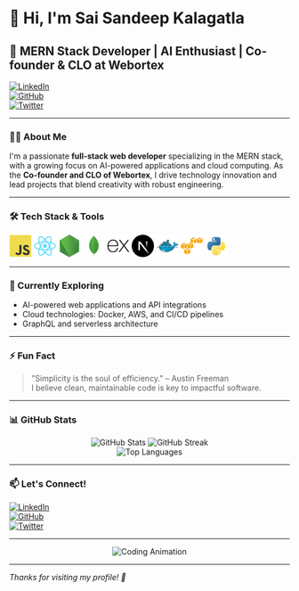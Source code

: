 # 👋 Hi, I'm **Sai Sandeep Kalagatla**

## 🚀 MERN Stack Developer | AI Enthusiast | Co-founder & CLO at Webortex

[![LinkedIn](https://img.shields.io/badge/LinkedIn-%230077B5.svg?logo=linkedin&logoColor=white&style=for-the-badge)](https://linkedin.com/in/YaswanthSaiSandeepKalagatla)  
[![GitHub](https://img.shields.io/badge/GitHub-%23121011.svg?style=for-the-badge&logo=github&logoColor=white)](https://github.com/Sandeep010-hub)  
[![Twitter](https://img.shields.io/badge/Twitter-%231DA1F2.svg?style=for-the-badge&logo=twitter&logoColor=white)](https://twitter.com/yourtwitter) <!-- Replace if you have -->

---

### 👨‍💻 About Me

I'm a passionate **full-stack web developer** specializing in the MERN stack, with a growing focus on AI-powered applications and cloud computing. As the **Co-founder and CLO of Webortex**, I drive technology innovation and lead projects that blend creativity with robust engineering.

---

### 🛠️ Tech Stack & Tools

<p>
  <img alt="JavaScript" src="https://raw.githubusercontent.com/devicons/devicon/master/icons/javascript/javascript-original.svg" width="40" height="40"/>
  <img alt="React" src="https://raw.githubusercontent.com/devicons/devicon/master/icons/react/react-original.svg" width="40" height="40"/>
  <img alt="Node.js" src="https://raw.githubusercontent.com/devicons/devicon/master/icons/nodejs/nodejs-original.svg" width="40" height="40"/>
  <img alt="MongoDB" src="https://raw.githubusercontent.com/devicons/devicon/master/icons/mongodb/mongodb-original.svg" width="40" height="40"/>
  <img alt="Express" src="https://raw.githubusercontent.com/devicons/devicon/master/icons/express/express-original.svg" width="40" height="40"/>
  <img alt="Next.js" src="https://raw.githubusercontent.com/devicons/devicon/master/icons/nextjs/nextjs-original.svg" width="40" height="40"/>
  <img alt="Docker" src="https://raw.githubusercontent.com/devicons/devicon/master/icons/docker/docker-original.svg" width="40" height="40"/>
  <img alt="AWS" src="https://raw.githubusercontent.com/devicons/devicon/master/icons/amazonwebservices/amazonwebservices-original.svg" width="40" height="40"/>
  <img alt="Python" src="https://raw.githubusercontent.com/devicons/devicon/master/icons/python/python-original.svg" width="40" height="40"/>
</p>

---

### 🌱 Currently Exploring  
- AI-powered web applications and API integrations  
- Cloud technologies: Docker, AWS, and CI/CD pipelines  
- GraphQL and serverless architecture  

---

### ⚡️ Fun Fact  
> "Simplicity is the soul of efficiency." – Austin Freeman  
I believe clean, maintainable code is key to impactful software.

---

### 📊 GitHub Stats

<div align="center">
  <img src="https://github-readme-stats.vercel.app/api?username=Sandeep010-hub&show_icons=true&theme=radical" alt="GitHub Stats" width="49%" />
  <img src="https://github-readme-streak-stats.herokuapp.com/?user=Sandeep010-hub&theme=radical" alt="GitHub Streak" width="49%" />
</div>

<div align="center">
  <img src="https://github-readme-stats.vercel.app/api/top-langs/?username=Sandeep010-hub&layout=compact&theme=radical" alt="Top Languages" />
</div>

---

### 📫 Let's Connect!

[![LinkedIn](https://img.shields.io/badge/LinkedIn-%230077B5.svg?logo=linkedin&logoColor=white)](https://linkedin.com/in/YaswanthSaiSandeepKalagatla)  
[![GitHub](https://img.shields.io/badge/GitHub-%23121011.svg?style=flat-square&logo=github&logoColor=white)](https://github.com/Sandeep010-hub)  
[![Twitter](https://img.shields.io/badge/Twitter-%231DA1F2.svg?style=flat-square&logo=twitter&logoColor=white)](https://twitter.com/yourtwitter) <!-- Optional -->

---

<p align="center">
  <img src="https://media.giphy.com/media/L95W4wv8nnb9K/giphy.gif" alt="Coding Animation" width="200"/>
</p>

---

*Thanks for visiting my profile! 🚀*
